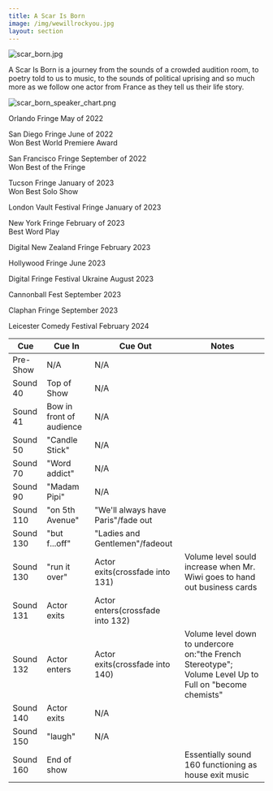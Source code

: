 ```yaml
---
title: A Scar Is Born 
image: /img/wewillrockyou.jpg
layout: section
---
```

![scar_born.jpg](/scar_born.jpg)

A Scar Is Born is a journey from the sounds of a crowded audition room, to poetry told to us to music, to the sounds of political uprising and so much more as we follow one actor from France as they tell us their life story.

![scar_born_speaker_chart.png](/scar_born_speaker_chart.png)

<p>
Orlando Fringe 	May of 2022 <br>

San Diego Fringe June of 2022 <br>
Won Best World Premiere Award <br>

San Francisco Fringe September of 2022 <br>
Won Best of the Fringe <br>

Tucson Fringe January of 2023 <br>
Won Best Solo Show <br>

London Vault Festival Fringe January of 2023 <br>

New York Fringe February of 2023 <br>
 Best Word Play <br>

Digital New Zealand Fringe February 2023 <br>

Hollywood Fringe June 2023 <br>

Digital Fringe Festival Ukraine August 2023 <br>

Cannonball Fest	September 2023 <br>

Claphan Fringe September 2023 <br>

Leicester Comedy Festival February 2024 <br>

</p>

| Cue       | Cue In                   | Cue Out                            | Notes                                                                                                   |
| --------- | ------------------------ | ---------------------------------- | ------------------------------------------------------------------------------------------------------- |
| Pre-Show  | N/A                      | N/A                                |                                                                                                         |
| Sound 40  | Top of Show              | N/A                                |                                                                                                         |
| Sound 41  | Bow in front of audience | N/A                                |                                                                                                         |
| Sound 50  | "Candle Stick"           | N/A                                |                                                                                                         |
| Sound 70  | "Word addict"            | N/A                                |                                                                                                         |
| Sound 90  | "Madam Pipi"             | N/A                                |                                                                                                         |
| Sound 110 | "on 5th Avenue"          | "We'll always have Paris"/fade out |                                                                                                         |
| Sound 130 | "but f...off"            | "Ladies and Gentlemen"/fadeout     |                                                                                                         |
| Sound 130 | "run it over"            | Actor exits(crossfade into 131)    | Volume level sould increase when Mr. Wiwi goes to hand out business cards                               |
| Sound 131 | Actor exits              | Actor enters(crossfade into 132)   |                                                                                                         |
| Sound 132 | Actor enters             | Actor exits(crossfade into 140)    | Volume level down to undercore on:"the French Stereotype"; Volume Level Up to Full on "become chemists" |
| Sound 140 | Actor exits              | N/A                                |                                                                                                         |
| Sound 150 | "laugh"                  | N/A                                |                                                                                                         |
| Sound 160 | End of show              |                                    | Essentially sound 160 functioning as house exit music                                                   |

